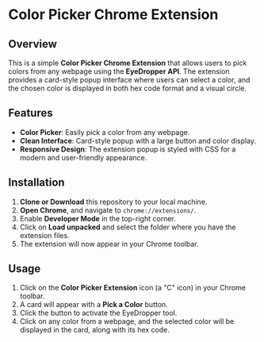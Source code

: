 # Color Picker Chrome Extension

## Overview
This is a simple **Color Picker Chrome Extension** that allows users to pick colors from any webpage using the **EyeDropper API**. The extension provides a card-style popup interface where users can select a color, and the chosen color is displayed in both hex code format and a visual circle.

## Features
- **Color Picker**: Easily pick a color from any webpage.
- **Clean Interface**: Card-style popup with a large button and color display.
- **Responsive Design**: The extension popup is styled with CSS for a modern and user-friendly appearance.

## Installation
1. **Clone or Download** this repository to your local machine.
2. **Open Chrome**, and navigate to `chrome://extensions/`.
3. Enable **Developer Mode** in the top-right corner.
4. Click on **Load unpacked** and select the folder where you have the extension files.
5. The extension will now appear in your Chrome toolbar.

## Usage
1. Click on the **Color Picker Extension** icon (a "C" icon) in your Chrome toolbar.
2. A card will appear with a **Pick a Color** button.
3. Click the button to activate the EyeDropper tool.
4. Click on any color from a webpage, and the selected color will be displayed in the card, along with its hex code.


